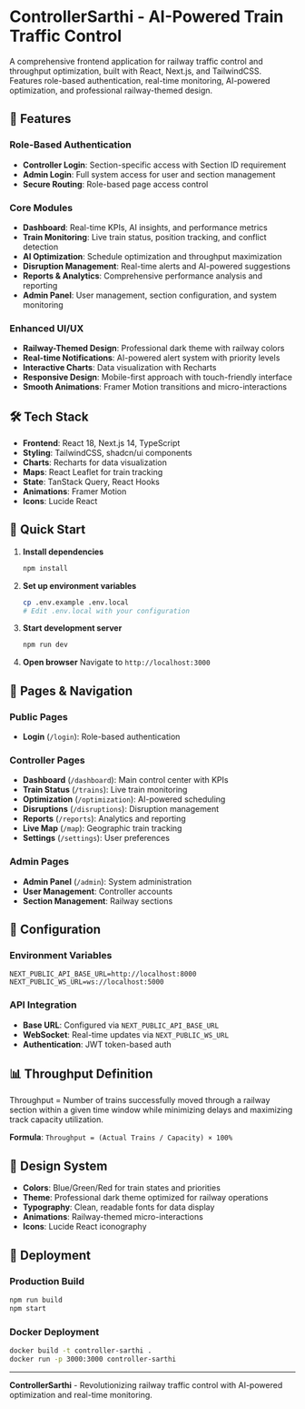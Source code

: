 # ControllerSarthi - AI-Powered Train Traffic Control

A comprehensive frontend application for railway traffic control and throughput optimization, built with React, Next.js, and TailwindCSS. Features role-based authentication, real-time monitoring, AI-powered optimization, and professional railway-themed design.

## 🚂 Features

### Role-Based Authentication
- **Controller Login**: Section-specific access with Section ID requirement
- **Admin Login**: Full system access for user and section management
- **Secure Routing**: Role-based page access control

### Core Modules
- **Dashboard**: Real-time KPIs, AI insights, and performance metrics
- **Train Monitoring**: Live train status, position tracking, and conflict detection
- **AI Optimization**: Schedule optimization and throughput maximization
- **Disruption Management**: Real-time alerts and AI-powered suggestions
- **Reports & Analytics**: Comprehensive performance analysis and reporting
- **Admin Panel**: User management, section configuration, and system monitoring

### Enhanced UI/UX
- **Railway-Themed Design**: Professional dark theme with railway colors
- **Real-time Notifications**: AI-powered alert system with priority levels
- **Interactive Charts**: Data visualization with Recharts
- **Responsive Design**: Mobile-first approach with touch-friendly interface
- **Smooth Animations**: Framer Motion transitions and micro-interactions

## 🛠️ Tech Stack

- **Frontend**: React 18, Next.js 14, TypeScript
- **Styling**: TailwindCSS, shadcn/ui components
- **Charts**: Recharts for data visualization
- **Maps**: React Leaflet for train tracking
- **State**: TanStack Query, React Hooks
- **Animations**: Framer Motion
- **Icons**: Lucide React

## 🚀 Quick Start

1. **Install dependencies**
   ```bash
   npm install
   ```

2. **Set up environment variables**
   ```bash
   cp .env.example .env.local
   # Edit .env.local with your configuration
   ```

3. **Start development server**
   ```bash
   npm run dev
   ```

4. **Open browser**
   Navigate to `http://localhost:3000`

## 📱 Pages & Navigation

### Public Pages
- **Login** (`/login`): Role-based authentication

### Controller Pages
- **Dashboard** (`/dashboard`): Main control center with KPIs
- **Train Status** (`/trains`): Live train monitoring
- **Optimization** (`/optimization`): AI-powered scheduling
- **Disruptions** (`/disruptions`): Disruption management
- **Reports** (`/reports`): Analytics and reporting
- **Live Map** (`/map`): Geographic train tracking
- **Settings** (`/settings`): User preferences

### Admin Pages
- **Admin Panel** (`/admin`): System administration
- **User Management**: Controller accounts
- **Section Management**: Railway sections

## 🔧 Configuration

### Environment Variables
```env
NEXT_PUBLIC_API_BASE_URL=http://localhost:8000
NEXT_PUBLIC_WS_URL=ws://localhost:5000
```

### API Integration
- **Base URL**: Configured via `NEXT_PUBLIC_API_BASE_URL`
- **WebSocket**: Real-time updates via `NEXT_PUBLIC_WS_URL`
- **Authentication**: JWT token-based auth

## 📊 Throughput Definition

Throughput = Number of trains successfully moved through a railway section within a given time window while minimizing delays and maximizing track capacity utilization.

**Formula**: `Throughput = (Actual Trains / Capacity) × 100%`

## 🎨 Design System

- **Colors**: Blue/Green/Red for train states and priorities
- **Theme**: Professional dark theme optimized for railway operations
- **Typography**: Clean, readable fonts for data display
- **Animations**: Railway-themed micro-interactions
- **Icons**: Lucide React iconography

## 🚀 Deployment

### Production Build
```bash
npm run build
npm start
```

### Docker Deployment
```bash
docker build -t controller-sarthi .
docker run -p 3000:3000 controller-sarthi
```

---

**ControllerSarthi** - Revolutionizing railway traffic control with AI-powered optimization and real-time monitoring.
